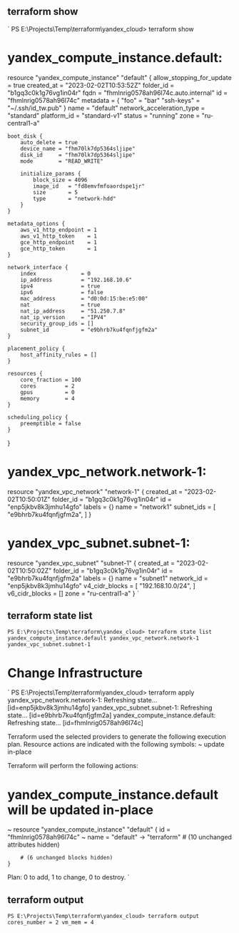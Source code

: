 ## terraform show

`
PS E:\Projects\Temp\terraform\yandex_cloud> terraform show
# yandex_compute_instance.default:
resource "yandex_compute_instance" "default" {
    allow_stopping_for_update = true
    created_at                = "2023-02-02T10:53:52Z"
    folder_id                 = "b1gq3c0k1g76vg1in04r"
    fqdn                      = "fhmlnrig0578ah96l74c.auto.internal"
    id                        = "fhmlnrig0578ah96l74c"
    metadata                  = {
        "foo"      = "bar"
        "ssh-keys" = "~/.ssh/id_tw.pub"
    }
    name                      = "default"
    network_acceleration_type = "standard"
    platform_id               = "standard-v1"
    status                    = "running"
    zone                      = "ru-central1-a"

    boot_disk {
        auto_delete = true
        device_name = "fhm70lk7dp5364sljipe"
        disk_id     = "fhm70lk7dp5364sljipe"
        mode        = "READ_WRITE"

        initialize_params {
            block_size = 4096
            image_id   = "fd8emvfmfoaordspe1jr"
            size       = 5
            type       = "network-hdd"
        }
    }

    metadata_options {
        aws_v1_http_endpoint = 1
        aws_v1_http_token    = 1
        gce_http_endpoint    = 1
        gce_http_token       = 1
    }

    network_interface {
        index              = 0
        ip_address         = "192.168.10.6"
        ipv4               = true
        ipv6               = false
        mac_address        = "d0:0d:15:be:e5:00"
        nat                = true
        nat_ip_address     = "51.250.7.8"
        nat_ip_version     = "IPV4"
        security_group_ids = []
        subnet_id          = "e9bhrb7ku4fqnfjgfm2a"
    }

    placement_policy {
        host_affinity_rules = []
    }

    resources {
        core_fraction = 100
        cores         = 2
        gpus          = 0
        memory        = 4
    }

    scheduling_policy {
        preemptible = false
    }
}

# yandex_vpc_network.network-1:
resource "yandex_vpc_network" "network-1" {
    created_at = "2023-02-02T10:50:01Z"
    folder_id  = "b1gq3c0k1g76vg1in04r"
    id         = "enp5jkbv8k3jmhu14gfo"
    labels     = {}
    name       = "network1"
    subnet_ids = [
        "e9bhrb7ku4fqnfjgfm2a",
    ]
}

# yandex_vpc_subnet.subnet-1:
resource "yandex_vpc_subnet" "subnet-1" {
    created_at     = "2023-02-02T10:50:02Z"
    folder_id      = "b1gq3c0k1g76vg1in04r"
    id             = "e9bhrb7ku4fqnfjgfm2a"
    labels         = {}
    name           = "subnet1"
    network_id     = "enp5jkbv8k3jmhu14gfo"
    v4_cidr_blocks = [
        "192.168.10.0/24",
    ]
    v6_cidr_blocks = []
    zone           = "ru-central1-a"
}
`

## terraform state list

`
PS E:\Projects\Temp\terraform\yandex_cloud> terraform state list
yandex_compute_instance.default
yandex_vpc_network.network-1
yandex_vpc_subnet.subnet-1
`

# Change Infrastructure

`
PS E:\Projects\Temp\terraform\yandex_cloud> terraform apply
yandex_vpc_network.network-1: Refreshing state... [id=enp5jkbv8k3jmhu14gfo]
yandex_vpc_subnet.subnet-1: Refreshing state... [id=e9bhrb7ku4fqnfjgfm2a]
yandex_compute_instance.default: Refreshing state... [id=fhmlnrig0578ah96l74c]

Terraform used the selected providers to generate the following execution plan. Resource actions are indicated with the
following symbols:
  ~ update in-place

Terraform will perform the following actions:

  # yandex_compute_instance.default will be updated in-place
  ~ resource "yandex_compute_instance" "default" {
        id                        = "fhmlnrig0578ah96l74c"
      ~ name                      = "default" -> "terraform"
        # (10 unchanged attributes hidden)

        # (6 unchanged blocks hidden)
    }

Plan: 0 to add, 1 to change, 0 to destroy.
`

## terraform output

`
PS E:\Projects\Temp\terraform\yandex_cloud> terraform output
cores_number = 2
vm_mem = 4
`